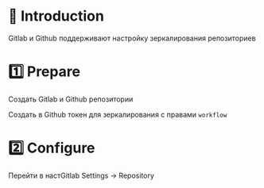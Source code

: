 # 📖 Introduction

Gitlab и Github поддерживают настройку зеркалирования репозиториев

# 1️⃣ Prepare

Создать Gitlab и Github репозитории

Создать в Github токен для зеркалирования с правами `workflow`

# 2️⃣ Configure

Перейти в настGitlab Settings -> Repository